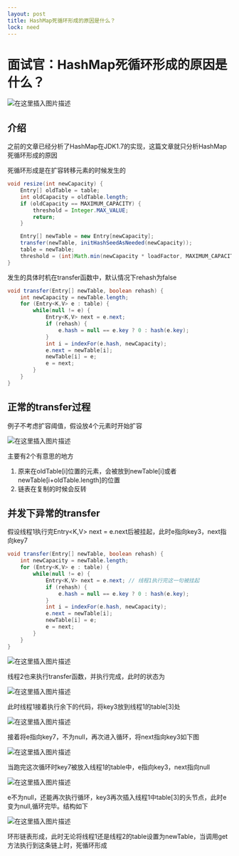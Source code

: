 ```yaml
---
layout: post
title: HashMap死循环形成的原因是什么？
lock: need
---
```


# 面试官：HashMap死循环形成的原因是什么？

![在这里插入图片描述](https://img-blog.csdnimg.cn/2020090200112054.jpg?)

## 介绍
之前的文章已经分析了HashMap在JDK1.7的实现，这篇文章就只分析HashMap死循环形成的原因

死循环形成是在扩容转移元素的时候发生的

```java
void resize(int newCapacity) {
	Entry[] oldTable = table;
	int oldCapacity = oldTable.length;
	if (oldCapacity == MAXIMUM_CAPACITY) {
		threshold = Integer.MAX_VALUE;
		return;
	}

	Entry[] newTable = new Entry[newCapacity];
	transfer(newTable, initHashSeedAsNeeded(newCapacity));
	table = newTable;
	threshold = (int)Math.min(newCapacity * loadFactor, MAXIMUM_CAPACITY + 1);
}
```
发生的具体时机在transfer函数中，默认情况下rehash为false
```java
void transfer(Entry[] newTable, boolean rehash) {
    int newCapacity = newTable.length;
    for (Entry<K,V> e : table) {
        while(null != e) {
            Entry<K,V> next = e.next;
            if (rehash) {
                e.hash = null == e.key ? 0 : hash(e.key);
            }
            int i = indexFor(e.hash, newCapacity);
            e.next = newTable[i];
            newTable[i] = e;
            e = next;
        }
    }
}
```
## 正常的transfer过程
例子不考虑扩容阈值，假设放4个元素时开始扩容

![在这里插入图片描述](https://img-blog.csdnimg.cn/20200306233930898.jpg?)

主要有2个有意思的地方
1. 原来在oldTable[i]位置的元素，会被放到newTable[i]或者newTable[i+oldTable.length]的位置
2. 链表在复制的时候会反转
## 并发下异常的transfer
假设线程1执行完Entry<K,V> next = e.next后被挂起，此时e指向key3，next指向key7
```java
void transfer(Entry[] newTable, boolean rehash) {
    int newCapacity = newTable.length;
    for (Entry<K,V> e : table) {
        while(null != e) {
            Entry<K,V> next = e.next; // 线程1执行完这一句被挂起
            if (rehash) {
                e.hash = null == e.key ? 0 : hash(e.key);
            }
            int i = indexFor(e.hash, newCapacity);
            e.next = newTable[i];
            newTable[i] = e;
            e = next;
        }
    }
}
```
![在这里插入图片描述](https://img-blog.csdnimg.cn/20200306215318313.PNG?)

线程2也来执行transfer函数，并执行完成，此时的状态为

![在这里插入图片描述](https://img-blog.csdnimg.cn/2020030622101286.PNG?)

此时线程1接着执行余下的代码，将key3放到线程1的table[3]处

![在这里插入图片描述](https://img-blog.csdnimg.cn/2020030622155248.PNG?)

接着将e指向key7，不为null，再次进入循环，将next指向key3如下图


![在这里插入图片描述](https://img-blog.csdnimg.cn/20200306230018787.PNG?)

当跑完这次循环时key7被放入线程1的table中，e指向key3，next指向null

![在这里插入图片描述](https://img-blog.csdnimg.cn/20200306231918170.PNG?)

e不为null，还能再次执行循环，key3再次插入线程1中table[3]的头节点，此时e变为null,循环完毕。结构如下

![在这里插入图片描述](https://img-blog.csdnimg.cn/20200306235113474.PNG?)

环形链表形成，此时无论将线程1还是线程2的table设置为newTable，当调用get方法执行到这条链上时，死循环形成